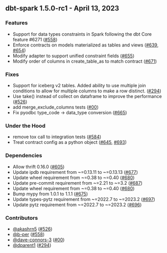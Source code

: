 ## dbt-spark 1.5.0-rc1 - April 13, 2023

### Features

- Support for data types constraints in Spark following the dbt Core feature #6271 ([#558](https://github.com/dbt-labs/dbt-spark/issues/558))
- Enforce contracts on models materialized as tables and views ([#639](https://github.com/dbt-labs/dbt-spark/issues/639), [#654](https://github.com/dbt-labs/dbt-spark/issues/654))
- Modify adapter to support unified constraint fields ([#655](https://github.com/dbt-labs/dbt-spark/issues/655))
- Modify order of columns in create_table_as to match contract ([#671](https://github.com/dbt-labs/dbt-spark/issues/671))

### Fixes

- Support for iceberg v2 tables.  Added ability to use multiple join conditions to allow for multiple columns to make a row distinct. ([#294](https://github.com/dbt-labs/dbt-spark/issues/294))
- Use take() instead of collect on dataframe to improve the performance ([#526](https://github.com/dbt-labs/dbt-spark/issues/526))
- add merge_exclude_columns tests ([#00](https://github.com/dbt-labs/dbt-spark/issues/00))
- Fix pyodbc type_code -> data_type conversion  ([#665](https://github.com/dbt-labs/dbt-spark/issues/665))

### Under the Hood

- remove tox call to integration tests ([#584](https://github.com/dbt-labs/dbt-spark/issues/584))
- Treat contract config as a python object ([#645](https://github.com/dbt-labs/dbt-spark/issues/645), [#693](https://github.com/dbt-labs/dbt-spark/issues/693))

### Dependencies

- Allow thrift 0.16.0 ([#605](https://github.com/dbt-labs/dbt-spark/pull/605))
- Update ipdb requirement from ~=0.13.11 to ~=0.13.13 ([#677](https://github.com/dbt-labs/dbt-spark/pull/677))
- Update wheel requirement from ~=0.38 to ~=0.40 ([#680](https://github.com/dbt-labs/dbt-spark/pull/680))
- Update pre-commit requirement from ~=2.21 to ~=3.2 ([#687](https://github.com/dbt-labs/dbt-spark/pull/687))
- Update wheel requirement from ~=0.38 to ~=0.40 ([#680](https://github.com/dbt-labs/dbt-spark/pull/680))
- Bump mypy from 1.0.1 to 1.1.1 ([#675](https://github.com/dbt-labs/dbt-spark/pull/675))
- Update types-pytz requirement from ~=2022.7 to ~=2023.2 ([#697](https://github.com/dbt-labs/dbt-spark/pull/697))
- Update pytz requirement from ~=2022.7 to ~=2023.2 ([#696](https://github.com/dbt-labs/dbt-spark/pull/696))

### Contributors
- [@akashrn5](https://github.com/akashrn5) ([#526](https://github.com/dbt-labs/dbt-spark/issues/526))
- [@b-per](https://github.com/b-per) ([#558](https://github.com/dbt-labs/dbt-spark/issues/558))
- [@dave-connors-3](https://github.com/dave-connors-3) ([#00](https://github.com/dbt-labs/dbt-spark/issues/00))
- [@dparent1](https://github.com/dparent1) ([#294](https://github.com/dbt-labs/dbt-spark/issues/294))
